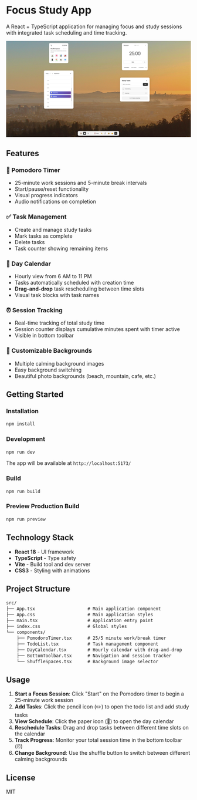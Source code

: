 # Focus Study App

A React + TypeScript application for managing focus and study sessions with integrated task scheduling and time tracking.

![Focus Study App](./screenshot.png)

## Features

### 🍅 Pomodoro Timer
- 25-minute work sessions and 5-minute break intervals
- Start/pause/reset functionality
- Visual progress indicators
- Audio notifications on completion

### ✅ Task Management
- Create and manage study tasks
- Mark tasks as complete
- Delete tasks
- Task counter showing remaining items

### 📅 Day Calendar
- Hourly view from 6 AM to 11 PM
- Tasks automatically scheduled with creation time
- **Drag-and-drop** task rescheduling between time slots
- Visual task blocks with task names

### ⏰ Session Tracking
- Real-time tracking of total study time
- Session counter displays cumulative minutes spent with timer active
- Visible in bottom toolbar

### 🎨 Customizable Backgrounds
- Multiple calming background images
- Easy background switching
- Beautiful photo backgrounds (beach, mountain, cafe, etc.)

## Getting Started

### Installation

```bash
npm install
```

### Development

```bash
npm run dev
```

The app will be available at `http://localhost:5173/`

### Build

```bash
npm run build
```

### Preview Production Build

```bash
npm run preview
```

## Technology Stack

- **React 18** - UI framework
- **TypeScript** - Type safety
- **Vite** - Build tool and dev server
- **CSS3** - Styling with animations

## Project Structure

```
src/
├── App.tsx                    # Main application component
├── App.css                    # Main application styles
├── main.tsx                   # Application entry point
├── index.css                  # Global styles
└── components/
    ├── PomodoroTimer.tsx      # 25/5 minute work/break timer
    ├── TodoList.tsx           # Task management component
    ├── DayCalendar.tsx        # Hourly calendar with drag-and-drop
    ├── BottomToolbar.tsx      # Navigation and session tracker
    └── ShuffleSpaces.tsx      # Background image selector
```

## Usage

1. **Start a Focus Session**: Click "Start" on the Pomodoro timer to begin a 25-minute work session
2. **Add Tasks**: Click the pencil icon (✏️) to open the todo list and add study tasks
3. **View Schedule**: Click the paper icon (📄) to open the day calendar
4. **Reschedule Tasks**: Drag and drop tasks between different time slots on the calendar
5. **Track Progress**: Monitor your total session time in the bottom toolbar (⏰)
6. **Change Background**: Use the shuffle button to switch between different calming backgrounds

## License

MIT

